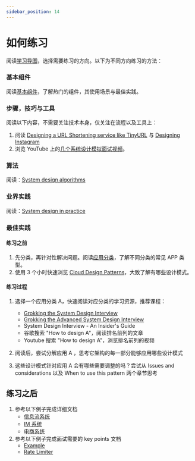 ```yaml
---
sidebar_position: 14
---
```


# 如何练习

阅读[学习导图](https://interview-science.org/%E7%B3%BB%E7%BB%9F%E8%AE%BE%E8%AE%A1/%E5%AD%A6%E4%B9%A0%E5%AF%BC%E5%9B%BE)，选择需要练习的方向。以下为不同方向练习的方法：

### 基本组件
阅读[基本组件](https://interview-science.org/%E7%B3%BB%E7%BB%9F%E8%AE%BE%E8%AE%A1/%E5%9F%BA%E7%A1%80%E7%BB%84%E4%BB%B6)，了解热门的组件，其使用场景与最佳实践。

### 步骤，技巧与工具
阅读以下内容，不需要关注技术本身，仅关注在流程以及工具上：

1. 阅读 [Designing a URL Shortening service like TinyURL](https://www.educative.io/courses/grokking-the-system-design-interview/m2ygV4E81AR) 与 [Designing Instagram](https://www.educative.io/courses/grokking-the-system-design-interview/m2yDVZnQ8lG)
2. 浏览 YouTube 上的[几个系统设计模拟面试视频](https://www.youtube.com/results?search_query=system+design+mock+interview)。
    
### 算法
阅读：[System design algorithms](https://github.com/resumejob/system-design-algorithms)

### 业界实践
阅读：[System design in practice](https://github.com/resumejob/system-design-in-practice)

### 最佳实践

#### 练习之前
1. 先分类，再针对性解决问题。阅读[应用分类](https://interview-science.org/%E7%B3%BB%E7%BB%9F%E8%AE%BE%E8%AE%A1/%E5%BA%94%E7%94%A8%E5%88%86%E7%B1%BB)，了解不同分类的常见 APP 类型。
2. 使用 3 个小时快速浏览 [Cloud Design Patterns](https://docs.microsoft.com/en-us/azure/architecture/patterns/)，大致了解有哪些设计模式。


#### 练习过程
1. 选择一个应用分类 A，快速阅读对应分类的学习资源，推荐课程：
    - [Grokking the System Design Interview](https://www.educative.io/courses/grokking-the-system-design-interview)
    - [Grokking the Advanced System Design Interview](https://www.educative.io/courses/grokking-adv-system-design-intvw)
    - System Design Interview - An Insider's Guide
    - 谷歌搜索 "How to design A"，阅读排名前列的文章
    - Youtube 搜索 "How to design A"，浏览排名前列的视频

2. 阅读后，尝试分解应用 A ，思考它架构的每一部分能够应用哪些设计模式
3. 这些设计模式针对应用 A 会有哪些需要调整的吗？尝试从 Issues and considerations 以及 When to use this pattern 两个章节思考


## 练习之后
1. 参考以下例子完成详细文档
    - [信息流系统](https://interview-science.org/%E7%B3%BB%E7%BB%9F%E8%AE%BE%E8%AE%A1/%E4%BF%A1%E6%81%AF%E6%B5%81%E7%B3%BB%E7%BB%9F)
    - [IM 系统](https://interview-science.org/%E7%B3%BB%E7%BB%9F%E8%AE%BE%E8%AE%A1/IM%20%E7%B3%BB%E7%BB%9F)
    - [电商系统](https://interview-science.org/%E7%B3%BB%E7%BB%9F%E8%AE%BE%E8%AE%A1/%E7%94%B5%E5%95%86%E7%B3%BB%E7%BB%9F)
2. 参考以下例子完成面试需要的 key points 文档
    - [Example](https://striped-galliform-f8d.notion.site/key-points-a53b0e811d924709b743f4c8c0632e9c)
    - [Rate Limiter](https://whimsical.com/rate-limiter-MpeAufVn6XK3EtQLuQJrft)
